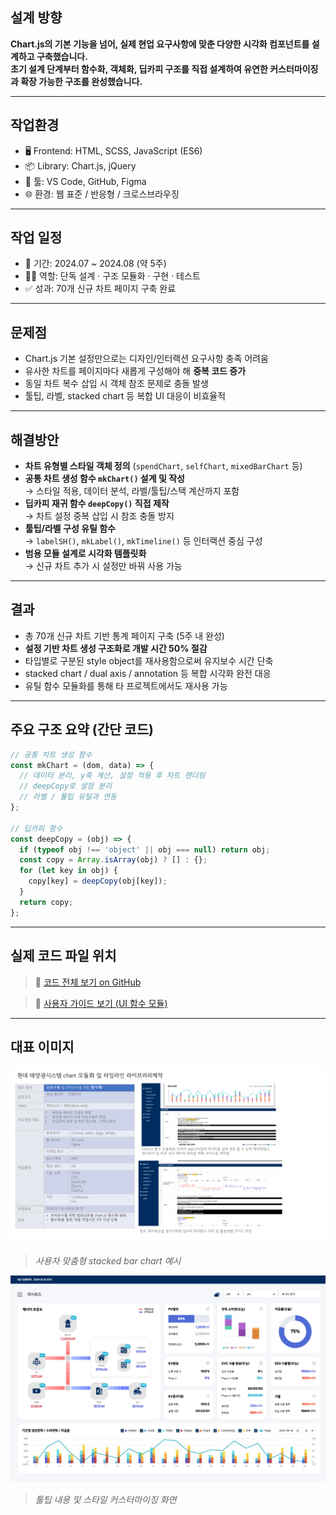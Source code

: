 ## 설계 방향

**Chart.js의 기본 기능을 넘어, 실제 현업 요구사항에 맞춘 다양한 시각화 컴포넌트를 설계하고 구축했습니다.  
초기 설계 단계부터 함수화, 객체화, 딥카피 구조를 직접 설계하여 유연한 커스터마이징과 확장 가능한 구조를 완성했습니다.**

---

## 작업환경

- 🖥 Frontend: HTML, SCSS, JavaScript (ES6)
- 📦 Library: Chart.js, jQuery
- 🧰 툴: VS Code, GitHub, Figma
- 🌐 환경: 웹 표준 / 반응형 / 크로스브라우징


---

## 작업 일정

- 📅  기간: 2024.07 ~ 2024.08 (약 5주)
- 👩‍💻 역할: 단독 설계 · 구조 모듈화 · 구현 · 테스트
- ✅ 성과: 70개 신규 차트 페이지 구축 완료

---

## 문제점

- Chart.js 기본 설정만으로는 디자인/인터랙션 요구사항 충족 어려움  
- 유사한 차트를 페이지마다 새롭게 구성해야 해 **중복 코드 증가**  
- 동일 차트 복수 삽입 시 객체 참조 문제로 충돌 발생  
- 툴팁, 라벨, stacked chart 등 복합 UI 대응이 비효율적

---

## 해결방안

- **차트 유형별 스타일 객체 정의** (`spendChart`, `selfChart`, `mixedBarChart` 등)  
- **공통 차트 생성 함수 `mkChart()` 설계 및 작성**  
  → 스타일 적용, 데이터 분석, 라벨/툴팁/스택 계산까지 포함  
- **딥카피 재귀 함수 `deepCopy()` 직접 제작**  
  → 차트 설정 중복 삽입 시 참조 충돌 방지  
- **툴팁/라벨 구성 유틸 함수**  
  → `labelSH()`, `mkLabel()`, `mkTimeline()` 등 인터랙션 중심 구성  
- **범용 모듈 설계로 시각화 템플릿화**  
  → 신규 차트 추가 시 설정만 바꿔 사용 가능

---

## 결과

- 총 70개 신규 차트 기반 통계 페이지 구축 (5주 내 완성)  
- **설정 기반 차트 생성 구조화로 개발 시간 50% 절감**  
- 타입별로 구분된 style object를 재사용함으로써 유지보수 시간 단축  
- stacked chart / dual axis / annotation 등 복합 시각화 완전 대응  
- 유틸 함수 모듈화를 통해 타 프로젝트에서도 재사용 가능

---

## 주요 구조 요약 (간단 코드)

```js
// 공통 차트 생성 함수
const mkChart = (dom, data) => {
  // 데이터 분리, y축 계산, 설정 적용 후 차트 렌더링
  // deepCopy로 설정 분리
  // 라벨 / 툴팁 유틸과 연동
};

// 딥카피 함수
const deepCopy = (obj) => {
  if (typeof obj !== 'object' || obj === null) return obj;
  const copy = Array.isArray(obj) ? [] : {};
  for (let key in obj) {
    copy[key] = deepCopy(obj[key]);
  }
  return copy;
};
```
---

## 실제 코드 파일 위치
> 📁 [코드 전체 보기 on GitHub](https://github.com/anniep8911/hdsun/blob/main/dist/assets/js/ui-functions.js)

>📘 [사용자 가이드 보기 (UI 함수 모듈)](https://anniep8911.github.io/hdsun/guide/guide-stats.html)

---

## 대표 이미지

![대시보드 UI](./assets/image/hdi.png)  
> *사용자 맞춤형 stacked bar chart 예시*

![툴팁 커스터마이징](./assets/image/hdiDash.png)  
> *툴팁 내용 및 스타일 커스터마이징 화면*
